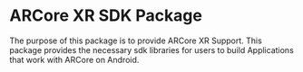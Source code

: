 # ARCore XR SDK Package

The purpose of this package is to provide ARCore XR Support. This package provides the necessary sdk libraries for users to build Applications that work with ARCore on Android.
